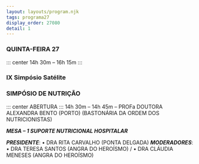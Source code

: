 ```yaml
---
layout: layouts/program.njk
tags: programa27
display_order: 27080
detail: 1
---
```

### QUINTA-FEIRA 27  
::: center
14h 30m – 16h 15m
:::
### IX Simpósio Satélite 
### SIMPÓSIO DE NUTRIÇÃO

::: center
ABERTURA
:::
14h 30m – 14h 45m – PROFa DOUTORA ALEXANDRA BENTO (PORTO) 
(BASTONÁRIA DA ORDEM DOS NUTRICIONISTAS)

***MESA – 1 SUPORTE NUTRICIONAL HOSPITALAR***

***PRESIDENTE***: • DRA RITA CARVALHO (PONTA DELGADA) 
***MODERADORES***: • DRA TERESA SANTOS (ANGRA DO HEROÍSMO) /
• DRA CLÁUDIA MENESES (ANGRA DO HEROÍSMO)
